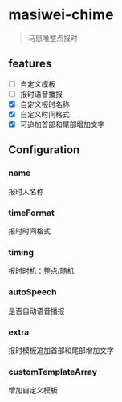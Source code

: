 # masiwei-chime
> 马思唯整点报时

## features
- [ ] 自定义模板
- [ ] 报时语音播报
- [x] 自定义报时名称
- [x] 自定义时间格式
- [x] 可追加首部和尾部增加文字

## Configuration
### name
报时人名称
### timeFormat
报时时间格式
### timing
报时时机：整点/随机
### autoSpeech
是否自动语音播报
### extra
报时模板追加首部和尾部增加文字
### customTemplateArray
增加自定义模板